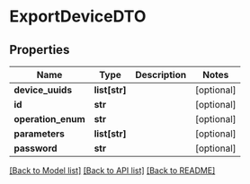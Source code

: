 # ExportDeviceDTO

## Properties
Name | Type | Description | Notes
------------ | ------------- | ------------- | -------------
**device_uuids** | **list[str]** |  | [optional] 
**id** | **str** |  | [optional] 
**operation_enum** | **str** |  | [optional] 
**parameters** | **list[str]** |  | [optional] 
**password** | **str** |  | [optional] 

[[Back to Model list]](../README.md#documentation-for-models) [[Back to API list]](../README.md#documentation-for-api-endpoints) [[Back to README]](../README.md)


